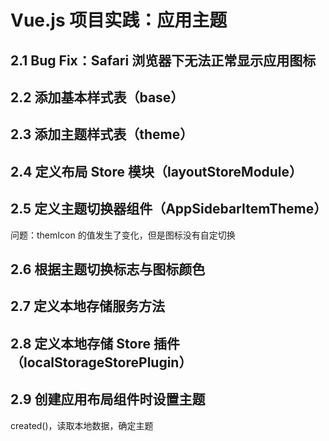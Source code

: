 # Vue.js 项目实践：应用主题

## 2.1 Bug Fix：Safari 浏览器下无法正常显示应用图标

## 2.2 添加基本样式表（base）

## 2.3 添加主题样式表（theme）

## 2.4 定义布局 Store 模块（layoutStoreModule）

## 2.5 定义主题切换器组件（AppSidebarItemTheme）

问题：themIcon 的值发生了变化，但是图标没有自定切换

## 2.6 根据主题切换标志与图标颜色

## 2.7 定义本地存储服务方法

## 2.8 定义本地存储 Store 插件（localStorageStorePlugin）

## 2.9 创建应用布局组件时设置主题

created()，读取本地数据，确定主题
